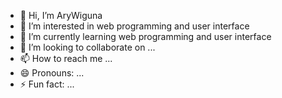 - 👋 Hi, I’m AryWiguna
- 👀 I’m interested in web programming and user interface
- 🌱 I’m currently learning web programming and user interface
- 💞️ I’m looking to collaborate on ...
- 📫 How to reach me ...
- 😄 Pronouns: ...
- ⚡ Fun fact: ...

<!---
AryWiguna/AryWiguna is a ✨ special ✨ repository because its `README.md` (this file) appears on your GitHub profile.
You can click the Preview link to take a look at your changes.
--->
